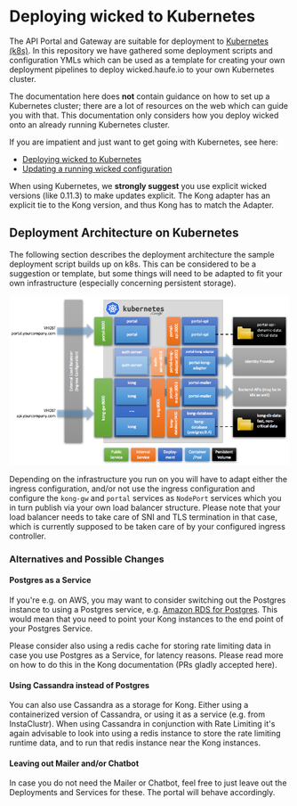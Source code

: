 # Deploying wicked to Kubernetes

The API Portal and Gateway are suitable for deployment to [Kubernetes (k8s)](https://kubernetes.io). In this repository we have gathered some deployment scripts and configuration YMLs which can be used as a template for creating your own deployment pipelines to deploy wicked.haufe.io to your own Kubernetes cluster.

The documentation here does **not** contain guidance on how to set up a Kubernetes cluster; there are a lot of resources on the web which can guide you with that. This documentation only considers how you deploy wicked onto an already running Kubernetes cluster.

If you are impatient and just want to get going with Kubernetes, see here:

* [Deploying wicked to Kubernetes](kubernetes/deploy)
* [Updating a running wicked configuration](kubernetes/update)

When using Kubernetes, we **strongly suggest** you use explicit wicked versions (like 0.11.3) to make updates explicit. The Kong adapter has an explicit tie to the Kong version, and thus Kong has to match the Adapter.

## Deployment Architecture on Kubernetes

The following section describes the deployment architecture the sample deployment script builds up on k8s. This can be considered to be a suggestion or template, but some things will need to be adapted to fit your own infrastructure (especially concerning persistent storage).

![Deployment Architecture](images/kubernetes-deployment-architecture.png)

Depending on the infrastructure you run on you will have to adapt either the ingress configuration, and/or not use the ingress configuration and configure the `kong-gw` and `portal` services as `NodePort` services which you in turn publish via your own load balancer structure. Please note that your load balancer needs to take care of SNI and TLS termination in that case, which is currently supposed to be taken care of by your configured ingress controller.

### Alternatives and Possible Changes

#### Postgres as a Service

If you're e.g. on AWS, you may want to consider switching out the Postgres instance to using a Postgres service, e.g. [Amazon RDS for Postgres](https://aws.amazon.com/de/rds/postgresql/). This would mean that you need to point your Kong instances to the end point of your Postgres Service.

Please consider also using a redis cache for storing rate limiting data in case you use Postgres as a Service, for latency reasons. Please read more on how to do this in the Kong documentation (PRs gladly accepted here).

#### Using Cassandra instead of Postgres

You can also use Cassandra as a storage for Kong. Either using a containerized version of Cassandra, or using it as a service (e.g. from InstaClustr). When using Cassandra in conjunction with Rate Limiting it's again advisable to look into using a redis instance to store the rate limiting runtime data, and to run that redis instance near the Kong instances.

#### Leaving out Mailer and/or Chatbot

In case you do not need the Mailer or Chatbot, feel free to just leave out the Deployments and Services for these. The portal will behave accordingly.
